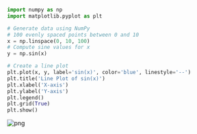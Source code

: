```python
import numpy as np
import matplotlib.pyplot as plt

# Generate data using NumPy
# 100 evenly spaced points between 0 and 10
x = np.linspace(0, 10, 100)  
# Compute sine values for x
y = np.sin(x)  

# Create a line plot
plt.plot(x, y, label='sin(x)', color='blue', linestyle='--')
plt.title('Line Plot of sin(x)')
plt.xlabel('X-axis')
plt.ylabel('Y-axis')
plt.legend()
plt.grid(True)
plt.show()
```


    
![png](testconvert.files/testconvert_0_0.png)
    

